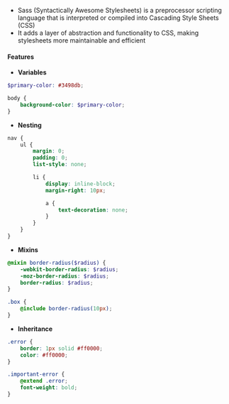- Sass (Syntactically Awesome Stylesheets) is a preprocessor scripting language that is interpreted or compiled into Cascading Style Sheets (CSS)
- It adds a layer of abstraction and functionality to CSS, making stylesheets more maintainable and efficient

#### Features
- **Variables**
```scss
$primary-color: #3498db;

body {
    background-color: $primary-color;
}
```
- **Nesting**
```scss
nav {
    ul {
        margin: 0;
        padding: 0;
        list-style: none;

        li {
            display: inline-block;
            margin-right: 10px;

            a {
                text-decoration: none;
            }
        }
    }
}
```
- **Mixins**
```scss
@mixin border-radius($radius) {
    -webkit-border-radius: $radius;
    -moz-border-radius: $radius;
    border-radius: $radius;
}

.box {
    @include border-radius(10px);
}
```
- **Inheritance**
```scss
.error {
    border: 1px solid #ff0000;
    color: #ff0000;
}

.important-error {
    @extend .error;
    font-weight: bold;
}
```
